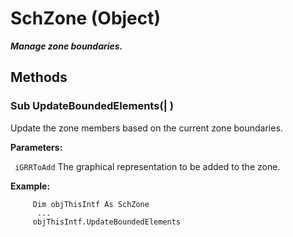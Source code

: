 # SchZone (Object)

**_Manage zone boundaries._**

## Methods

### Sub **UpdateBoundedElements**(| )

   Update the zone members based on the current zone boundaries.

**Parameters:**

` iGRRToAdd`      The graphical representation to be added to the zone.

**Example:**

```VBScript
     Dim objThisIntf As SchZone
      ...
     objThisIntf.UpdateBoundedElements

```